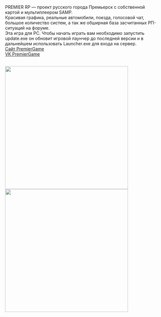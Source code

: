 ﻿PREMIER RP — проект русского города Премьерск с собственной картой и мультиплеером SAMP.<br>
Красивая графика, реальные автомобили, поезда, голосовой чат, большое количество систем, а так же обширная база засчитанных РП-ситуаций на форуме.<br>
Эта игра для PC. Чтобы начать играть вам необходимо запустить update.exe он обновит игровой лаунчер до последней версии и в дальнейшем использовать Launcher.exe для входа на сервер.<br>
[Сайт PremierGame](https://premier-game.ru)<br>
[VK PremierGame](https://vk.com/premier_game)<br><br>

<p float="left">
  <img src="https://sun9-13.userapi.com/impg/sIbC9-qPDgwEoFHKB7PmQ2MPP9fFaAojdsKJQg/Z6aeqE15RbM.jpg?size=1000x592&quality=96&sign=447a209fd9133f870f94800678ba0fb0&type=album" width="400" />
  <img src="https://sun9-4.userapi.com/impg/Dq6c4OJ_nrNSvBsUOdzxhGpQ4JMlJ3jp60zRkQ/uSjnpBNnzx8.jpg?size=1000x592&quality=96&sign=c9177a2b2d760452ff69c1633436cee6&type=album" width="400" /> 
</p>
